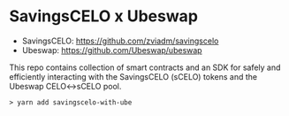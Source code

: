 # SavingsCELO x Ubeswap

* SavingsCELO: https://github.com/zviadm/savingscelo
* Ubeswap: https://github.com/Ubeswap/ubeswap

This repo contains collection of smart contracts and an SDK for safely and efficiently
interacting with the SavingsCELO (sCELO) tokens and the Ubeswap CELO<->sCELO pool.

```
> yarn add savingscelo-with-ube
```
